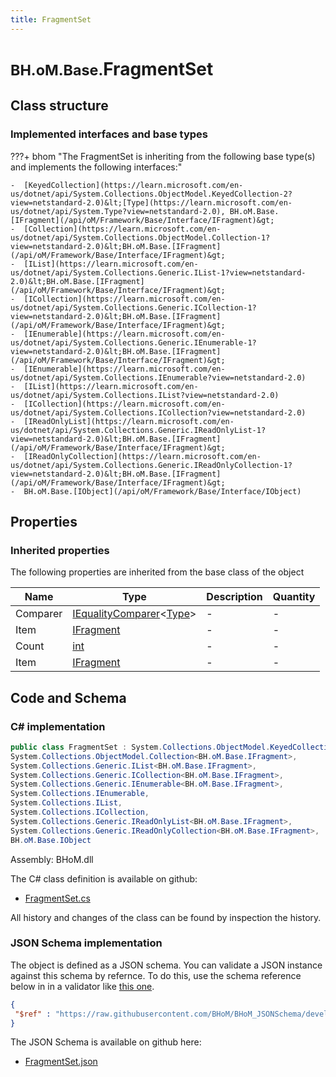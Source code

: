 ```yaml
---
title: FragmentSet
---
```


# <small>BH.oM.Base.</small>**FragmentSet**



## Class structure

### Implemented interfaces and base types

???+ bhom "The FragmentSet is inheriting from the following base type(s) and implements the following interfaces:"

    -  [KeyedCollection](https://learn.microsoft.com/en-us/dotnet/api/System.Collections.ObjectModel.KeyedCollection-2?view=netstandard-2.0)&lt;[Type](https://learn.microsoft.com/en-us/dotnet/api/System.Type?view=netstandard-2.0), BH.oM.Base.[IFragment](/api/oM/Framework/Base/Interface/IFragment)&gt;
    -  [Collection](https://learn.microsoft.com/en-us/dotnet/api/System.Collections.ObjectModel.Collection-1?view=netstandard-2.0)&lt;BH.oM.Base.[IFragment](/api/oM/Framework/Base/Interface/IFragment)&gt;
    -  [IList](https://learn.microsoft.com/en-us/dotnet/api/System.Collections.Generic.IList-1?view=netstandard-2.0)&lt;BH.oM.Base.[IFragment](/api/oM/Framework/Base/Interface/IFragment)&gt;
    -  [ICollection](https://learn.microsoft.com/en-us/dotnet/api/System.Collections.Generic.ICollection-1?view=netstandard-2.0)&lt;BH.oM.Base.[IFragment](/api/oM/Framework/Base/Interface/IFragment)&gt;
    -  [IEnumerable](https://learn.microsoft.com/en-us/dotnet/api/System.Collections.Generic.IEnumerable-1?view=netstandard-2.0)&lt;BH.oM.Base.[IFragment](/api/oM/Framework/Base/Interface/IFragment)&gt;
    -  [IEnumerable](https://learn.microsoft.com/en-us/dotnet/api/System.Collections.IEnumerable?view=netstandard-2.0)
    -  [IList](https://learn.microsoft.com/en-us/dotnet/api/System.Collections.IList?view=netstandard-2.0)
    -  [ICollection](https://learn.microsoft.com/en-us/dotnet/api/System.Collections.ICollection?view=netstandard-2.0)
    -  [IReadOnlyList](https://learn.microsoft.com/en-us/dotnet/api/System.Collections.Generic.IReadOnlyList-1?view=netstandard-2.0)&lt;BH.oM.Base.[IFragment](/api/oM/Framework/Base/Interface/IFragment)&gt;
    -  [IReadOnlyCollection](https://learn.microsoft.com/en-us/dotnet/api/System.Collections.Generic.IReadOnlyCollection-1?view=netstandard-2.0)&lt;BH.oM.Base.[IFragment](/api/oM/Framework/Base/Interface/IFragment)&gt;
    -  BH.oM.Base.[IObject](/api/oM/Framework/Base/Interface/IObject)


## Properties

### Inherited properties
The following properties are inherited from the base class of the object

| Name             | Type             | Description      | Quantity         |
|------------------|------------------|------------------|------------------|
| Comparer | [IEqualityComparer](https://learn.microsoft.com/en-us/dotnet/api/System.Collections.Generic.IEqualityComparer-1?view=netstandard-2.0)&lt;[Type](https://learn.microsoft.com/en-us/dotnet/api/System.Type?view=netstandard-2.0)&gt; | - | - |
| Item | [IFragment](/api/oM/Framework/Base/Interface/IFragment) | - | - |
| Count | [int](https://learn.microsoft.com/en-us/dotnet/api/System.Int32?view=netstandard-2.0) | - | - |
| Item | [IFragment](/api/oM/Framework/Base/Interface/IFragment) | - | - |


## Code and Schema

### C# implementation

``` C# title="C#"
public class FragmentSet : System.Collections.ObjectModel.KeyedCollection<System.Type, BH.oM.Base.IFragment>,
System.Collections.ObjectModel.Collection<BH.oM.Base.IFragment>,
System.Collections.Generic.IList<BH.oM.Base.IFragment>,
System.Collections.Generic.ICollection<BH.oM.Base.IFragment>,
System.Collections.Generic.IEnumerable<BH.oM.Base.IFragment>,
System.Collections.IEnumerable,
System.Collections.IList,
System.Collections.ICollection,
System.Collections.Generic.IReadOnlyList<BH.oM.Base.IFragment>,
System.Collections.Generic.IReadOnlyCollection<BH.oM.Base.IFragment>,
BH.oM.Base.IObject
```

Assembly: BHoM.dll

The C# class definition is available on github:

- [FragmentSet.cs](https://github.com/BHoM/BHoM/blob/develop/BHoM/FragmentSet.cs)

All history and changes of the class can be found by inspection the history.
### JSON Schema implementation

The object is defined as a JSON schema. You can validate a JSON instance against this schema by refernce. To do this, use the schema reference below in in a validator like [this one](https://www.jsonschemavalidator.net/).

``` json title="JSON Schema"
{
 "$ref" : "https://raw.githubusercontent.com/BHoM/BHoM_JSONSchema/develop/BHoM/FragmentSet.json"
}
```

The JSON Schema is available on github here:

- [FragmentSet.json](https://github.com/BHoM/BHoM_JSONSchema/blob/develop/BHoM/FragmentSet.json)
